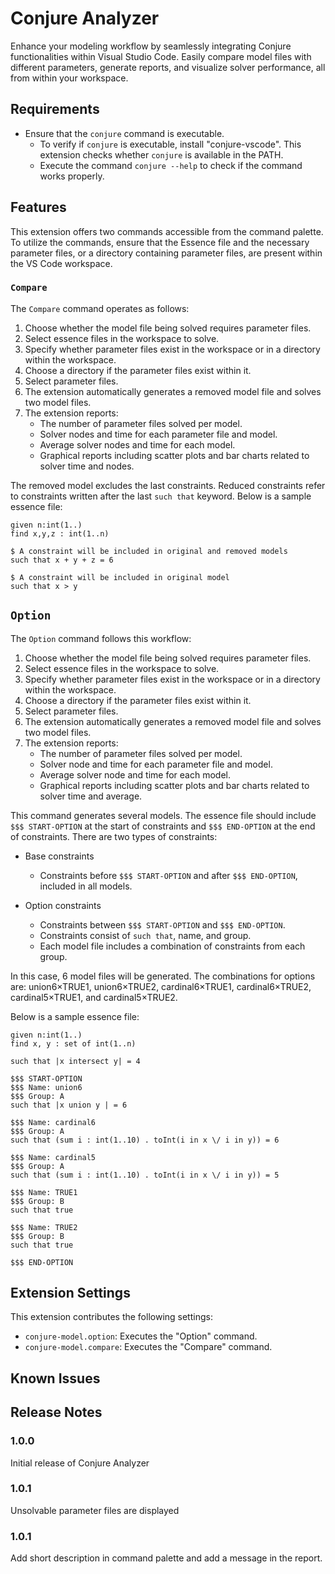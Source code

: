 # Conjure Analyzer

 Enhance your modeling workflow by seamlessly integrating Conjure functionalities within Visual Studio Code. Easily compare model files with different parameters, generate reports, and visualize solver performance, all from within your workspace.

## Requirements

- Ensure that the `conjure` command is executable.
  - To verify if `conjure` is executable, install "conjure-vscode". This extension checks whether `conjure` is available in the PATH.
  - Execute the command `conjure --help` to check if the command works properly.

## Features

This extension offers two commands accessible from the command palette. To utilize the commands, ensure that the Essence file and the necessary parameter files, or a directory containing parameter files, are present within the VS Code workspace.

### `Compare`

The `Compare` command operates as follows:

1. Choose whether the model file being solved requires parameter files.
2. Select essence files in the workspace to solve.
3. Specify whether parameter files exist in the workspace or in a directory within the workspace.
4. Choose a directory if the parameter files exist within it.
5. Select parameter files.
6. The extension automatically generates a removed model file and solves two model files.
7. The extension reports:
   - The number of parameter files solved per model.
   - Solver nodes and time for each parameter file and model.
   - Average solver nodes and time for each model.
   - Graphical reports including scatter plots and bar charts related to solver time and nodes.

The removed model excludes the last constraints. Reduced constraints refer to constraints written after the last `such that` keyword.
Below is a sample essence file:

```essence
given n:int(1..)
find x,y,z : int(1..n)

$ A constraint will be included in original and removed models
such that x + y + z = 6

$ A constraint will be included in original model
such that x > y
```

## `Option`

The `Option` command follows this workflow:

1. Choose whether the model file being solved requires parameter files.
2. Select essence files in the workspace to solve.
3. Specify whether parameter files exist in the workspace or in a directory within the workspace.
4. Choose a directory if the parameter files exist within it.
5. Select parameter files.
6. The extension automatically generates a removed model file and solves two model files.
7. The extension reports:
   - The number of parameter files solved per model.
   - Solver node and time for each parameter file and model.
   - Average solver node and time for each model.
   - Graphical reports including scatter plots and bar charts related to solver time and average.

This command generates several models. The essence file should include `$$$ START-OPTION` at the start of constraints and `$$$ END-OPTION` at the end of constraints. There are two types of constraints:

- Base constraints
  - Constraints before `$$$ START-OPTION` and after `$$$ END-OPTION`, included in all models.
  
- Option constraints
  - Constraints between `$$$ START-OPTION` and `$$$ END-OPTION`.
  - Constraints consist of `such that`, name, and group.
  - Each model file includes a combination of constraints from each group.

In this case, 6 model files will be generated.
The combinations for options are: union6×TRUE1, union6×TRUE2, cardinal6×TRUE1, cardinal6×TRUE2, cardinal5×TRUE1, and cardinal5×TRUE2.

Below is a sample essence file:

```essence
given n:int(1..)
find x, y : set of int(1..n)

such that |x intersect y| = 4

$$$ START-OPTION
$$$ Name: union6
$$$ Group: A
such that |x union y | = 6

$$$ Name: cardinal6
$$$ Group: A
such that (sum i : int(1..10) . toInt(i in x \/ i in y)) = 6

$$$ Name: cardinal5
$$$ Group: A
such that (sum i : int(1..10) . toInt(i in x \/ i in y)) = 5

$$$ Name: TRUE1
$$$ Group: B
such that true

$$$ Name: TRUE2
$$$ Group: B
such that true

$$$ END-OPTION
```

## Extension Settings

This extension contributes the following settings:

- `conjure-model.option`: Executes the "Option" command.
- `conjure-model.compare`: Executes the "Compare" command.

## Known Issues

## Release Notes

### 1.0.0

Initial release of Conjure Analyzer

### 1.0.1

Unsolvable parameter files are displayed

### 1.0.1

Add short description in command palette and add a message in the report.